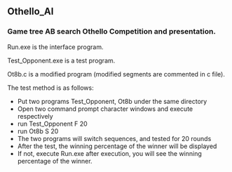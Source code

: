## Othello_AI
### Game tree AB search Othello Competition and presentation.


Run.exe is the interface program.

Test_Opponent.exe is a test program.

Ot8b.c is a modified program (modified segments are commented in c file).

The test method is as follows:
- Put two programs Test_Opponent, Ot8b under the same directory
- Open two command prompt character windows and execute respectively
- run Test_Opponent F 20
- run Ot8b S 20
- The two programs will switch sequences, and tested for 20 rounds
- After the test, the winning percentage of the winner will be displayed
- If not, execute Run.exe after execution, you will see the winning percentage of the winner.
